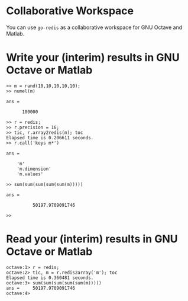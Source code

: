 # Collaborative Workspace

You can use `go-redis` as a collaborative workspace for GNU Octave and Matlab.

# Write your (interim) results in GNU Octave or Matlab

    >> m = rand(10,10,10,10,10);
    >> numel(m)
    
    ans =
    
          100000
    
    >> r = redis;
    >> r.precision = 16;
    >> tic, r.array2redis(m); toc
    Elapsed time is 0.206611 seconds.
    >> r.call('keys m*')
    
    ans = 
    
        'm'
        'm.dimension'
        'm.values'
    
    >> sum(sum(sum(sum(sum(m)))))
    
    ans =
    
              50197.9709091746
     
    >> 
    

# Read your (interim) results in GNU Octave or Matlab

    octave:1> r = redis;
    octave:2> tic, m = r.redis2array('m'); toc
    Elapsed time is 0.360481 seconds.
    octave:3> sum(sum(sum(sum(sum(m)))))
    ans =     50197.9709091746
    octave:4> 
